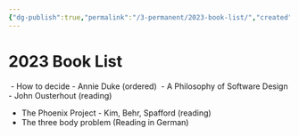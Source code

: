 ```yaml
---
{"dg-publish":true,"permalink":"/3-permanent/2023-book-list/","created":"2023-08-03T20:54:51.000-05:00","updated":"2023-09-08T06:54:13.444-05:00"}
---
```


# 2023 Book List

 - How to decide - Annie Duke (ordered)
 - A Philosophy of Software Design - John Ousterhout (reading)
 - The Phoenix Project - Kim, Behr, Spafford (reading)
 - The three body problem (Reading in German)